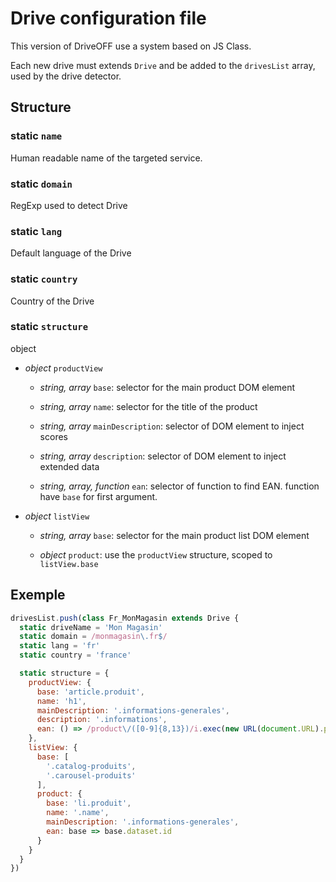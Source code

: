# Drive configuration file

This version of DriveOFF use a system based on JS Class.

Each new drive must extends `Drive` and be added to the `drivesList` array, used by the drive detector.

## Structure

### static `name`

Human readable name of the targeted service.

### static `domain`

RegExp used to detect Drive

### static `lang`

Default language of the Drive

### static `country`

Country of the Drive

### static `structure`

object 

* *object* `productView`
  
  * *string, array* `base`: selector for the main product DOM element
  
  * *string, array* `name`: selector for the title of the product
  
  * *string, array* `mainDescription`: selector of DOM element to inject scores 
  
  * *string, array* `description`: selector of DOM element to inject extended data
  
  * *string, array, function* `ean`: selector of function to find EAN. function have `base` for first argument.

* *object* `listView`
  
  * *string, array* `base`: selector for the main product list DOM element
  
  * *object* `product`: use the `productView` structure, scoped to `listView.base`

## Exemple

```js
drivesList.push(class Fr_MonMagasin extends Drive {
  static driveName = 'Mon Magasin' 
  static domain = /monmagasin\.fr$/
  static lang = 'fr'
  static country = 'france'

  static structure = {
    productView: {
      base: 'article.produit',
      name: 'h1',
      mainDescription: '.informations-generales',
      description: '.informations',
      ean: () => /product\/([0-9]{8,13})/i.exec(new URL(document.URL).pathname)[1]
    },
    listView: {
      base: [
        '.catalog-produits',
        '.carousel-produits'
      ],
      product: {
        base: 'li.produit',
        name: '.name',
        mainDescription: '.informations-generales',
        ean: base => base.dataset.id
      }
    }
  }
})
```
